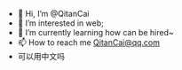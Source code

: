 - 👋 Hi, I’m @QitanCai
- 👀 I’m interested in web;
- 🌱 I’m currently learning how can be hired~
- 📫 How to reach me QitanCai@qq.com
- 可以用中文吗
